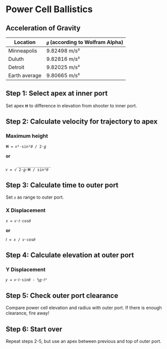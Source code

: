 # Power Cell Ballistics

## Acceleration of Gravity

Location      | `𝑔` (according to Wolfram Alpha)
--------------|---------------------------------
Minneapolis   | 9.82498 m/s²
Duluth        | 9.82816 m/s²
Detroit       | 9.82025 m/s²
Earth average | 9.80665 m/s²

## Step 1: Select apex at inner port

Set apex `𝐇` to difference in elevation from shooter to inner port.

## Step 2: Calculate velocity for trajectory to apex

### Maximum height

`𝐇 = 𝑣²⋅sin²𝜃 / 2⋅𝑔`

__or__

```
     _______________
𝑣 = √ 2⋅𝑔⋅𝐇 / sin²𝜃
```

## Step 3: Calculate time to outer port

Set `𝑥` as range to outer port.

### X Displacement

`𝑥 = 𝑣⋅𝑡⋅cos𝜃`

__or__

`𝑡 = 𝑥 / 𝑣⋅cos𝜃`

## Step 4: Calculate elevation at outer port

### Y Displacement

`𝑦 = 𝑣⋅𝑡⋅sin𝜃 - ½𝑔⋅𝑡²`

## Step 5: Check outer port clearance

Compare power cell elevation and radius with outer port.  If there is enough
clearance, fire away!

## Step 6: Start over

Repeat steps 2-5, but use an apex between previous and top of outer port.
